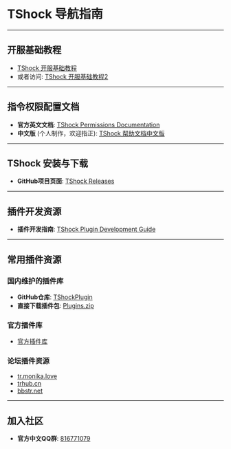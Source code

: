 # TShock 导航指南

---

## 开服基础教程

- [TShock 开服基础教程](https://tr.monika.love/docs/tshock-tutorial-1/)
- 或者访问: [TShock 开服基础教程2](https://trhub.cn/threads/tshock.29/)

---

## 指令权限配置文档

- **官方英文文档**: [TShock Permissions Documentation](https://ikebukuro.tshock.co/#/)
- **中文版** (个人制作，欢迎指正): [TShock 帮助文档中文版](https://niaoluo.top/docs/tshock%e5%b8%ae%e5%8a%a9%e6%96%87%e6%a1%a3%e4%b8%ad%e6%96%87%e7%89%88/)

---

## TShock 安装与下载

- **GitHub项目页面**: [TShock Releases](https://github.com/Pryaxis/TShock/releases)

---

## 插件开发资源

- **插件开发指南**: [TShock Plugin Development Guide](https://gitee.com/e7udyuu/tshock-plugin-document)

---

## 常用插件资源

### 国内维护的插件库

- **GitHub仓库**: [TShockPlugin](https://github.com/Controllerdestiny/TShockPlugin)
- **直接下载插件包**: [Plugins.zip](https://github.moeyy.xyz/https://github.com/Controllerdestiny/TShockPlugin/releases/download/V1.0.0.0/Plugins.zip)

### 官方插件库

- [官方插件库](https://github.com/Pryaxis/Plugins)

### 论坛插件资源

- [tr.monika.love](https://tr.monika.love)
- [trhub.cn](https://trhub.cn)
- [bbstr.net](https://bbstr.net)

---

## 加入社区

- **官方中文QQ群**: [816771079](https://qm.qq.com/q/Srd801GTWq) 

